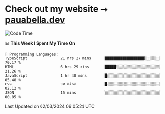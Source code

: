 # Check out my website ⭢ [pauabella.dev](https://pauabella.dev)

<!--START_SECTION:waka-->
![Code Time](http://img.shields.io/badge/Code%20Time-3%2C060%20hrs%2033%20mins-blue)

📊 **This Week I Spent My Time On** 

```text
💬 Programming Languages: 
TypeScript               21 hrs 27 mins      ██████████████████░░░░░░░   70.17 % 
HTML                     6 hrs 29 mins       █████░░░░░░░░░░░░░░░░░░░░   21.26 % 
JavaScript               1 hr 40 mins        █░░░░░░░░░░░░░░░░░░░░░░░░   05.48 % 
CSS                      38 mins             █░░░░░░░░░░░░░░░░░░░░░░░░   02.12 % 
JSON                     15 mins             ░░░░░░░░░░░░░░░░░░░░░░░░░   00.85 % 
```


 Last Updated on 02/03/2024 06:05:24 UTC
<!--END_SECTION:waka-->

